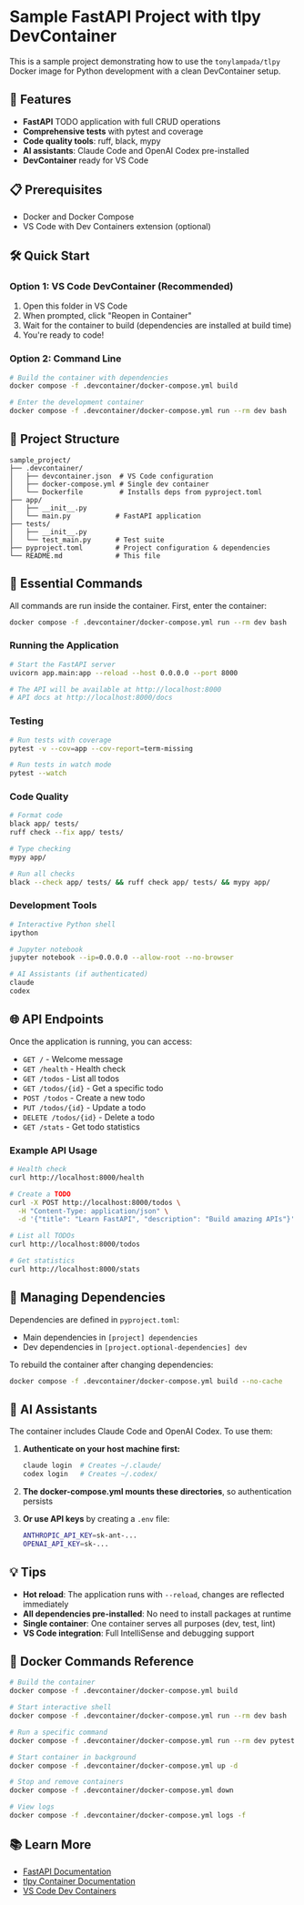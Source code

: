 # Sample FastAPI Project with tlpy DevContainer

This is a sample project demonstrating how to use the `tonylampada/tlpy` Docker image for Python development with a clean DevContainer setup.

## 🚀 Features

- **FastAPI** TODO application with full CRUD operations
- **Comprehensive tests** with pytest and coverage
- **Code quality tools**: ruff, black, mypy
- **AI assistants**: Claude Code and OpenAI Codex pre-installed
- **DevContainer** ready for VS Code

## 📋 Prerequisites

- Docker and Docker Compose
- VS Code with Dev Containers extension (optional)

## 🛠️ Quick Start

### Option 1: VS Code DevContainer (Recommended)

1. Open this folder in VS Code
2. When prompted, click "Reopen in Container"
3. Wait for the container to build (dependencies are installed at build time)
4. You're ready to code!

### Option 2: Command Line

```bash
# Build the container with dependencies
docker compose -f .devcontainer/docker-compose.yml build

# Enter the development container
docker compose -f .devcontainer/docker-compose.yml run --rm dev bash
```

## 📁 Project Structure

```
sample_project/
├── .devcontainer/
│   ├── devcontainer.json  # VS Code configuration
│   ├── docker-compose.yml # Single dev container
│   └── Dockerfile         # Installs deps from pyproject.toml
├── app/
│   ├── __init__.py
│   └── main.py           # FastAPI application
├── tests/
│   ├── __init__.py
│   └── test_main.py      # Test suite
├── pyproject.toml        # Project configuration & dependencies
└── README.md             # This file
```

## 🚀 Essential Commands

All commands are run inside the container. First, enter the container:

```bash
docker compose -f .devcontainer/docker-compose.yml run --rm dev bash
```

### Running the Application

```bash
# Start the FastAPI server
uvicorn app.main:app --reload --host 0.0.0.0 --port 8000

# The API will be available at http://localhost:8000
# API docs at http://localhost:8000/docs
```

### Testing

```bash
# Run tests with coverage
pytest -v --cov=app --cov-report=term-missing

# Run tests in watch mode
pytest --watch
```

### Code Quality

```bash
# Format code
black app/ tests/
ruff check --fix app/ tests/

# Type checking
mypy app/

# Run all checks
black --check app/ tests/ && ruff check app/ tests/ && mypy app/
```

### Development Tools

```bash
# Interactive Python shell
ipython

# Jupyter notebook
jupyter notebook --ip=0.0.0.0 --allow-root --no-browser

# AI Assistants (if authenticated)
claude
codex
```

## 🌐 API Endpoints

Once the application is running, you can access:

- `GET /` - Welcome message
- `GET /health` - Health check
- `GET /todos` - List all todos
- `GET /todos/{id}` - Get a specific todo
- `POST /todos` - Create a new todo
- `PUT /todos/{id}` - Update a todo
- `DELETE /todos/{id}` - Delete a todo
- `GET /stats` - Get todo statistics

### Example API Usage

```bash
# Health check
curl http://localhost:8000/health

# Create a TODO
curl -X POST http://localhost:8000/todos \
  -H "Content-Type: application/json" \
  -d '{"title": "Learn FastAPI", "description": "Build amazing APIs"}'

# List all TODOs
curl http://localhost:8000/todos

# Get statistics
curl http://localhost:8000/stats
```

## 🔧 Managing Dependencies

Dependencies are defined in `pyproject.toml`:
- Main dependencies in `[project] dependencies`
- Dev dependencies in `[project.optional-dependencies] dev`

To rebuild the container after changing dependencies:

```bash
docker compose -f .devcontainer/docker-compose.yml build --no-cache
```

## 🤖 AI Assistants

The container includes Claude Code and OpenAI Codex. To use them:

1. **Authenticate on your host machine first:**
   ```bash
   claude login  # Creates ~/.claude/
   codex login   # Creates ~/.codex/
   ```

2. **The docker-compose.yml mounts these directories**, so authentication persists

3. **Or use API keys** by creating a `.env` file:
   ```bash
   ANTHROPIC_API_KEY=sk-ant-...
   OPENAI_API_KEY=sk-...
   ```

## 💡 Tips

- **Hot reload**: The application runs with `--reload`, changes are reflected immediately
- **All dependencies pre-installed**: No need to install packages at runtime
- **Single container**: One container serves all purposes (dev, test, lint)
- **VS Code integration**: Full IntelliSense and debugging support

## 🐳 Docker Commands Reference

```bash
# Build the container
docker compose -f .devcontainer/docker-compose.yml build

# Start interactive shell
docker compose -f .devcontainer/docker-compose.yml run --rm dev bash

# Run a specific command
docker compose -f .devcontainer/docker-compose.yml run --rm dev pytest

# Start container in background
docker compose -f .devcontainer/docker-compose.yml up -d

# Stop and remove containers
docker compose -f .devcontainer/docker-compose.yml down

# View logs
docker compose -f .devcontainer/docker-compose.yml logs -f
```

## 📚 Learn More

- [FastAPI Documentation](https://fastapi.tiangolo.com)
- [tlpy Container Documentation](https://github.com/tonylampada/tlpy)
- [VS Code Dev Containers](https://code.visualstudio.com/docs/devcontainers/containers)
